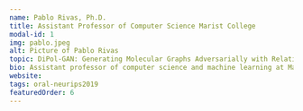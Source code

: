 ```yaml
---
name: Pablo Rivas, Ph.D.
title: Assistant Professor of Computer Science Marist College
modal-id: 1
img: pablo.jpeg    
alt: Picture of Pablo Rivas
topic: DiPol-GAN: Generating Molecular Graphs Adversarially with Relational Differentiable Pooling
bio: Assistant professor of computer science and machine learning at Marist College, AI ethicist, machine learning nerd, deep learning evangelist.
website: 
tags: oral-neurips2019
featuredOrder: 6
---
```

